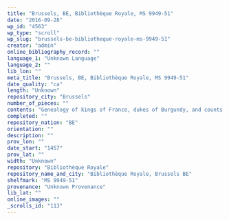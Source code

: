 ```yaml
---
title: "Brussels, BE, Bibliothèque Royale, MS 9949-51"
date: "2016-09-28"
wp_id: "4563"
wp_type: "scroll"
wp_slug: "brussels-be-bibliotheque-royale-ms-9949-51"
creator: "admin"
online_bibliography_record: ""
language_1: "Unknown Language"
language_2: ""
lib_lon: ""
meta_title: "Brussels, BE, Bibliothèque Royale, MS 9949-51"
date_quality: "ca"
length: "Unknown"
repository_city: "Brussels"
number_of_pieces: ""
contents: "Genealogy of kings of France, dukes of Burgundy, and counts of Louvain."
completed: ""
repository_nation: "BE"
orientation: ""
description: ""
prov_lon: ""
date_start: "1457"
prov_lat: ""
width: "Unknown"
repository: "Bibliothèque Royale"
repository_name_and_city: "Bibliothèque Royale, Brussels BE"
shelfmark: "MS 9949-51"
provenance: "Unknown Provenance"
lib_lat: ""
online_images: ""
_scrolls_id: "113"
---
```




